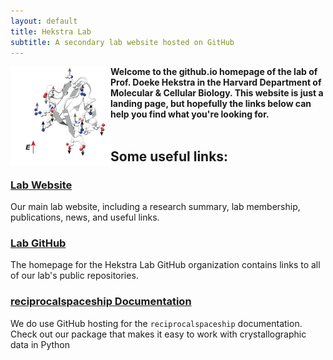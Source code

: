 ```yaml
---
layout: default
title: Hekstra Lab
subtitle: A secondary lab website hosted on GitHub
---
```

<img src="/PDZ3_arrow_diagram.png" align="left"> **Welcome to the github.io homepage of the lab of Prof. Doeke Hekstra in the Harvard Department of Molecular & Cellular Biology. This website is just a landing page, but hopefully the links below can help you find what you're looking for.**
<br>
<br>
## Some useful links:

### [Lab Website](https://hekstralab.fas.harvard.edu/)
Our main lab website, including a research summary, lab membership, publications, news, and useful links.

### [Lab GitHub](https://github.com/Hekstra-Lab)
The homepage for the Hekstra Lab GitHub organization contains links to all of our lab's public repositories.

### [reciprocalspaceship Documentation](https://hekstra-lab.github.io/reciprocalspaceship/)
We do use GitHub hosting for the `reciprocalspaceship` documentation. Check out our package that makes it easy to work with crystallographic data in Python
